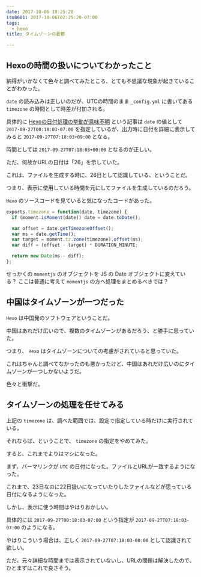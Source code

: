 ```yaml
---
date: 2017-10-06 18:25:20
iso8601: 2017-10-06T02:25:20-07:00
tags:
  - hexo
title: タイムゾーンの憂鬱

---
```


## Hexoの時間の扱いについてわかったこと

納得がいかなくて色々と調べてみたところ、とても不思議な現象が起きていることがわかった。

`date` の読み込みは正しいのだが、UTCの時間のまま `_config.yml` に書いてある `timezone` の時間として時差が付加される。

具体的に [Hexoの日付処理の挙動が意味不明](/2017/09/27/161803/) という記事は `date` の値として `2017-09-27T00:18:03-07:00` を指定しているが、出力時に日付を詳細に表示してみると `2017-09-27T07:18:03+09:00` となる。

時間としては `2017-09-27T07:18:03+00:00` となるのが正しい。

ただ、何故かURLの日付は「26」を示していた。

これは、ファイルを生成する時に、26日として認識している、ということだ。

つまり、表示に使用している時間を元にしてファイルを生成しているのだろう。

`Hexo` のソースコードを見ていると気になったコードがあった。

```js lib/plugins/processor/common.js
exports.timezone = function(date, timezone) {
  if (moment.isMoment(date)) date = date.toDate();

  var offset = date.getTimezoneOffset();
  var ms = date.getTime();
  var target = moment.tz.zone(timezone).offset(ms);
  var diff = (offset - target) * DURATION_MINUTE;

  return new Date(ms - diff);
};
```

せっかくの `momentjs` のオブジェクトを JS の Date オブジェクトに変えている？
ここは普通に考えて `momentjs` の方へ処理をまとめるべきでは？

## 中国はタイムゾーンが一つだった

`Hexo` は中国発のソフトウェアということだ。

中国はあれだけ広いので、複数のタイムゾーンがあるだろう、と勝手に思っていた。

つまり、 `Hexo` はタイムゾーンについての考慮がされていると思っていた。

これはちゃんと調べてなかったのも悪かったけど、中国はあれだけ広いのにタイムゾーンが一つしかないようだ。

色々と衝撃だ。

## タイムゾーンの処理を任せてみる

上記の `timezone` は、調べた範囲では、設定で指定している時だけに実行されている。

それならば、ということで、 `timezone` の指定をやめてみた。

すると、これまでよりはマシになった。

まず、パーマリンクが `UTC` の日付になった。ファイルとURLが一致するようになった。

これまで、23日なのに22日扱いになっていたりしたファイルなどが思っている日付になるようになった。

しかし、表示に使う時間はやはりおかしい。

具体的には `2017-09-27T00:18:03-07:00` という指定が `2017-09-27T07:18:03-07:00` のようになる。

やはりこういう場合は、正しく `2017-09-27T07:18:03-00:00` として認識されて欲しい。

ただ、元々詳細な時間までは表示されていないし、URLの問題は解決したので、ひとまずはこれで良さそう。
